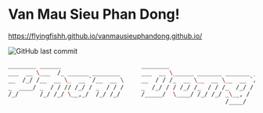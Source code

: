 # Van Mau Sieu Phan Dong!
https://flyingfishh.github.io/vanmausieuphandong.github.io/

![GitHub last commit](https://img.shields.io/github/last-commit/flyingfishh/vanmausieuphandong?color=yellow&logo=github&style=flat-square)
```bash
________ ______                       ________                         
___  __ \___  /_ ______ ________      ___  __ \______ _______ _______ _
__  /_/ /__  __ \_  __ `/__  __ \     __  / / /_  __ \__  __ \__  __ `/
_  ____/ _  / / // /_/ / _  / / /     _  /_/ / / /_/ /_  / / /_  /_/ / 
/_/      /_/ /_/ \__,_/  /_/ /_/      /_____/  \____/ /_/ /_/ _\__, /  
                                                              /____/   
```
